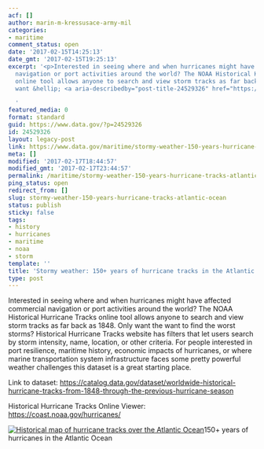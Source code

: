 ```yaml
---
acf: []
author: marin-m-kressusace-army-mil
categories:
- maritime
comment_status: open
date: '2017-02-15T14:25:13'
date_gmt: '2017-02-15T19:25:13'
excerpt: '<p>Interested in seeing where and when hurricanes might have affected commercial
  navigation or port activities around the world? The NOAA Historical Hurricane Tracks
  online tool allows anyone to search and view storm tracks as far back as 1848. Only
  want &hellip; <a aria-describedby="post-title-24529326" href="https://www.data.gov/maritime/stormy-weather-150-years-hurricane-tracks-atlantic-ocean/">Continued</a></p>

  '
featured_media: 0
format: standard
guid: https://www.data.gov/?p=24529326
id: 24529326
layout: legacy-post
link: https://www.data.gov/maritime/stormy-weather-150-years-hurricane-tracks-atlantic-ocean/
meta: []
modified: '2017-02-17T18:44:57'
modified_gmt: '2017-02-17T23:44:57'
permalink: /maritime/stormy-weather-150-years-hurricane-tracks-atlantic-ocean/
ping_status: open
redirect_from: []
slug: stormy-weather-150-years-hurricane-tracks-atlantic-ocean
status: publish
sticky: false
tags:
- history
- hurricanes
- maritime
- noaa
- storm
template: ''
title: 'Stormy weather: 150+ years of hurricane tracks in the Atlantic Ocean'
type: post
---
```

Interested in seeing where and when hurricanes might have affected commercial navigation or port activities around the world? The NOAA Historical Hurricane Tracks online tool allows anyone to search and view storm tracks as far back as 1848. Only want the want to find the worst storms? Historical Hurricane Tracks website has filters that let users search by storm intensity, name, location, or other criteria. For people interested in port resilience, maritime history, economic impacts of hurricanes, or where marine transportation system infrastructure faces some pretty powerful weather challenges this dataset is a great starting place.


Link to dataset: https://catalog.data.gov/dataset/worldwide-historical-hurricane-tracks-from-1848-through-the-previous-hurricane-season


Historical Hurricane Tracks Online Viewer: https://coast.noaa.gov/hurricanes/


[![Historical map of hurricane tracks over the Atlantic Ocean](https://s3.amazonaws.com/bsp-ocsit-prod-east-appdata/datagov/wordpress/2017/02/Hurricane-tracks-300x238.jpg)](https://s3.amazonaws.com/bsp-ocsit-prod-east-appdata/datagov/wordpress/2017/02/Hurricane-tracks.jpg)150+ years of hurricanes in the Atlantic Ocean
 


